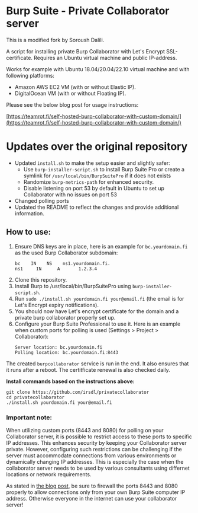 # Burp Suite - Private Collaborator server

This is a modified fork by Soroush Dalili.

A script for installing private Burp Collaborator with Let's Encrypt SSL-certificate. Requires an Ubuntu virtual machine and public IP-address.

Works for example with Ubuntu 18.04/20.04/22.10 virtual machine and with following platforms:
- Amazon AWS EC2 VM (with or without Elastic IP).
- DigitalOcean VM (with or without Floating IP).

Please see the below blog post for usage instructions:

[https://teamrot.fi/self-hosted-burp-collaborator-with-custom-domain/](https://teamrot.fi/self-hosted-burp-collaborator-with-custom-domain/)

# Updates over the original repository
* Updated `install.sh` to make the setup easier and slightly safer:
  - Use `burp-installer-script.sh` to install Burp Suite Pro or create a symlink for `/usr/local/bin/BurpSuitePro` if it does not exists
  - Randomize `burp-metrics-path` for enhanced security.
  - Disable listening on port 53 by default in Ubuntu to set up Collaborator with no issues on port 53
* Changed polling ports
* Updated the README to reflect the changes and provide additional information.

## How to use:

1. Ensure DNS keys are in place, here is an example for `bc.yourdomain.fi` as the used Burp Collaborator subdomain:
	```
	bc    IN    NS    ns1.yourdomain.fi.
	ns1     IN      A       1.2.3.4
	```
2. Clone this repository.
3. Install Burp to /usr/local/bin/BurpSuitePro using `burp-installer-script.sh`.
4. Run `sudo ./install.sh yourdomain.fi your@email.fi` (the email is for Let's Encrypt expiry notifications).
5. You should now have Let's encrypt certificate for the domain and a private burp collaborator properly set up.
6. Configure your Burp Suite Professional to use it. Here is an example when custom ports for polling is used (Settings > Project > Collaborator):
	```
	Server location: bc.yourdomain.fi
	Polling location: bc.yourdomain.fi:8443
	```

The created `burpcollaborator` service is run in the end. It also ensures that it runs after a reboot. The certitficate renewal is also checked daily.

**Install commands based on the instructions above:**

```
git clone https://github.com/irsdl/privatecollaborator
cd privatecollaborator
./install.sh yourdomain.fi your@email.fi
```

### Important note:

When utilizing custom ports (8443 and 8080) for polling on your Collaborator server, it is possible to restrict access to these ports to specific IP addresses. This enhances security by keeping your Collaborator server private. However, configuring such restrictions can be challenging if the server must accommodate connections from various environments or dynamically changing IP addresses. This is especially the case when the collaborator server needs to be used by various consultants using differnet locations or network requirements.

As stated in [the blog post](https://teamrot.fi/self-hosted-burp-collaborator-with-custom-domain/), be sure to firewall the ports 8443 and 8080 properly to allow connections only from your own Burp Suite computer IP address. Otherwise everyone in the internet can use your collaborator server!

